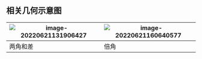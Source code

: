 

## 相关几何示意图

| ![image-20220621131906427](https://img-blog.csdnimg.cn/img_convert/60daa1406c2b09293eff0190461e86f5.png) | ![image-20220621160640577](https://img-blog.csdnimg.cn/img_convert/55a621b8e038dbed07f1cd241524753a.png) |
| ------------------------------------------------------------ | ------------------------------------------------------------ |
| 两角和差                                                     | 倍角                                                         |





